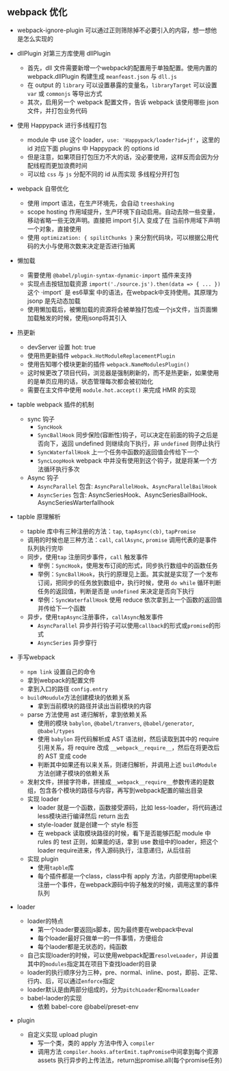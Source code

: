 ## webpack 优化
- webpack-ignore-plugin 可以通过正则筛除掉不必要引入的内容，想一想他是怎么实现的
- dllPlugin 对第三方库使用 dllPlugin
    - 首先，dll 文件需要新增一个webpack的配置用于单独配置。使用内置的 webpack.dllPlugin 构建生成 `meanfeast.json` 与 `dll.js`
    - 在 output 的 `library` 可以设置暴露的变量名，`libraryTarget` 可以设置 `var` 或 `commonjs` 等导出方式
    - 其次，启用另一个 webpack 配置文件，告诉 webpack 该使用哪些 json 文件，并打包业务代码
- 使用 Happypack 进行多线程打包
    - module 中 use 这个 loader，`use: 'Happypack/loader?id=jf'`，这里的 id 对应下面 plugins 中 Happypack 的 options id
    - 但是注意，如果项目打包压力不大的话，没必要使用，这样反而会因为分配线程而更加浪费时间
    - 可以给 `css` 与 `js` 分配不同的 id 从而实现 多线程分开打包
- webpack 自带优化
    - 使用 import 语法，在生产环境先，会自动 `treeshaking`
    - scope hosting 作用域提升，生产环境下自动启用。自动去除一些变量，移动省略一些无效声明。直接把 import 引入 变成了在 当前作用域下声明一个对象，直接使用
    - 使用 `optimization: { spilitChunks }` 来分割代码块，可以根据公用代码的大小与使用次数来决定是否进行抽离
- 懒加载
    - 需要使用 `@babel/plugin-syntax-dynamic-import` 插件来支持
    - 实现点击按钮加载资源 `import('./source.js').then(data => { ... })` 这个 ·import` 是 es6草案 中的语法，在webpack中支持使用。其原理为 jsonp 是先动态加载
    - 使用懒加载后，被懒加载的资源将会被单独打包成一个js文件，当页面懒加载触发的时候，使用jsonp将其引入
- 热更新
    - devServer 设置 hot: true
    - 使用热更新插件 `webpack.HotModuleReplacementPlugin`
    - 使用告知哪个模块更新的插件 `webpack.NameModulesPlugin()`
    - 这时候更改了项目代码，浏览器是强制刷新的，而不是热更新，如果使用的是单页应用的话，状态管理每次都会被初始化
    - 需要在主文件中使用 `module.hot.accept()` 来完成 HMR 的实现
- tapble webpack 插件的机制
    - sync 钩子
        - `SyncHook`
        - `SyncBallHook`          同步保险(容断性)钩子，可以决定在前面的钩子之后是否向下，返回 undefined 则继续向下执行，非 `undefined` 则停止执行
        - `SyncWaterfallHook`     上一个任务中函数的返回值会传给下一个
        - `SyncLoopHook`          webpack 中并没有使用到这个钩子，就是将某一个方法循环执行多次
    - Async 钩子
        - `AsyncParallel` 包含: `AsyncParallelHook`、`AsyncParallelBailHook`
        - `AsyncSeries`   包含: AsyncSeriesHook、AsyncSeriesBailHook、AsyncSeriesWarterfallhook
- tapble 原理解析
    - tapble 库中有三种注册的方法：`tap`, `tapAsync(cb)`, `tapPromise`
    - 调用的时候也是三种方法：`call`, `callAsync`, `promise` 调用代表的是事件队列执行完毕
    - 同步，使用`tap` 注册同步事件，`call` 触发事件
        - 举例：`SyncHook`，使用发布订阅的形式，同步执行数组中的函数任务
        - 举例：`SyncBallHook`，执行的原理见上面。其实就是实现了一个发布订阅，把同步的任务放到数组中，执行时候，使用 `do while` 循环判断任务的返回值，判断是否是 `undefined` 来决定是否向下执行
        - 举例：`SyncWaterfallHook` 使用 reduce 依次拿到上一个函数的返回值并传给下一个函数
    - 异步，使用`tapAsync`注册事件，`callAsync`触发事件
        - `AsyncParallel` 异步并行钩子可以使用`callback`的形式或`promise`的形式
        - `AsyncSeries`   异步穿行

- 手写webpack
    - `npm link` 设置自己的命令
    - 拿到webpack的配置文件
    - 拿到入口的路径 `config.entry`
    - `buildMoudule`方法创建模块的依赖关系
        - 拿到当前模块的路径并读出当前模块的内容
    - parse 方法使用 ast 递归解析，拿到依赖关系
        - 使用的模块 `babylon`, `@babel/tranvers`, `@babel/generator`, `@babel/types`
        - 使用 `babylon` 将代码解析成 AST 语法树，然后读取到其中的 require 引用关系，将 require 改成 `__webpack__require__`，然后在将更改后的 AST 变成 code
        - 判断其中如果还有以来关系，则递归解析，并调用上述 `buildModule` 方法创建子模块的依赖关系
    - 发射文件，拼接字符串，拼接成`__webpack__require__`参数传递的是数组，包含各个模块的路径与内容，再写到webpack配置的输出目录
    - 实现 loader
        - loader 就是一个函数，函数接受源码，比如 less-loader，将代码通过less模块进行编译然后 return 出去
        - style-loader 就是创建一个 style 标签
        - 在 webpack 读取模块路径的时候，看下是否能够匹配 module 中 rules 的 test 正则，如果能的话，拿到 use 数组中的loader，把这个loader require进来，传入源码执行，注意递归，从后往前
    - 实现 plugin
        - 使用`tapble`库
        - 每个插件都是一个class，class中有 apply 方法，内部使用tapbel来注册一个事件，在webpack源码中钩子触发的时候，调用这里的事件队列
- loader
    - loader的特点
        - 第一个loader要返回js脚本，因为最终要在webpack中eval
        - 每个loader最好只做单一的一件事情，方便组合
        - 每个laoder都是无状态的，纯函数
    - 自己实现loader的时候，可以使用webpack配置`resolveLoader`，并设置其中的`modules`指定其在项目下查找loader的目录
    - loader的执行顺序分为三种，pre、normal、inline、post，即前、正常、行内、后，可以通过`enforce`指定
    - loader默认是由两部分组成的，分为`pitchLoader`和`normalLoader`
    - babel-laoder的实现
        - 依赖 babel-core @babel/preset-env
- plugin
    - 自定义实现 upload plugin
        - 写一个类，类的 apply 方法中传入 `compiler`
        - 调用方法 `compiler.hooks.afterEmit.tapPromise`中间拿到每个资源 assets 执行异步的上传法法，return出promise.all(每个promise任务)



